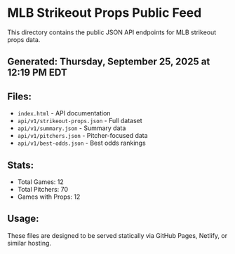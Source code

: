 # MLB Strikeout Props Public Feed

This directory contains the public JSON API endpoints for MLB strikeout props data.

## Generated: Thursday, September 25, 2025 at 12:19 PM EDT

## Files:
- `index.html` - API documentation
- `api/v1/strikeout-props.json` - Full dataset
- `api/v1/summary.json` - Summary data
- `api/v1/pitchers.json` - Pitcher-focused data  
- `api/v1/best-odds.json` - Best odds rankings

## Stats:
- Total Games: 12
- Total Pitchers: 70
- Games with Props: 12

## Usage:
These files are designed to be served statically via GitHub Pages, Netlify, or similar hosting.
